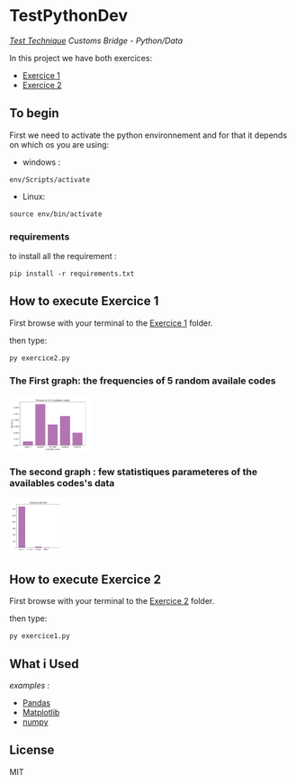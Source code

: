 # TestPythonDev

_[Test Technique] Customs Bridge - Python/Data_

In this project we have both exercices:
 
 * [Exercice 1]
 * [Exercice 2]


## To begin

First we need to activate the python environnement and for that it depends on which os you are using:

- windows :
```
env/Scripts/activate
```

- Linux:
```
source env/bin/activate
```

### requirements

to install all the requirement :

```
pip install -r requirements.txt
```

## How to execute Exercice 1
First browse with your terminal to the [Exercice 1] folder.

then type: 
```
py exercice2.py
```

### The First graph: the frequencies of 5 random availale codes

<img src="/src\exercice2\images\frequency.png" alt="graph 1" style="height: 100px; width:150px;"/>


### The second graph : few statistiques parameteres of the availables codes's data

<img src="/src\exercice2\images\statistiques.png" alt="graph 2" style="height: 100px; width:100px;"/>


## How to execute Exercice 2
First browse with your terminal to the [Exercice 2] folder.

then type: 
```
py exercice1.py
```

## What i Used


_examples :_
* [Pandas](https://pandas.pydata.org/) 
* [Matplotlib](https://matplotlib.org/) 
* [numpy](https://numpy.org/)




## License

MIT

[Test Technique]: "./Exercices_Python_dev_data_2022.pdf"

[Exercice 1]: "./src\exercice1"
[Exercice 2]: "./src\exercice2"